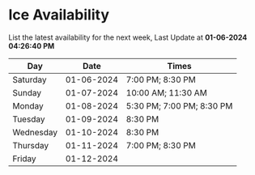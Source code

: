 # Ice Availability

List the latest availability for the next week, Last Update at **01-06-2024 04:26:40 PM**

| Day         | Date        | Times       |
| ----------- | ----------- | ----------- |
|Saturday|01-06-2024|7:00 PM; 8:30 PM|
|Sunday|01-07-2024|10:00 AM; 11:30 AM|
|Monday|01-08-2024|5:30 PM; 7:00 PM; 8:30 PM|
|Tuesday|01-09-2024|8:30 PM|
|Wednesday|01-10-2024|8:30 PM|
|Thursday|01-11-2024|7:00 PM; 8:30 PM|
|Friday|01-12-2024||
